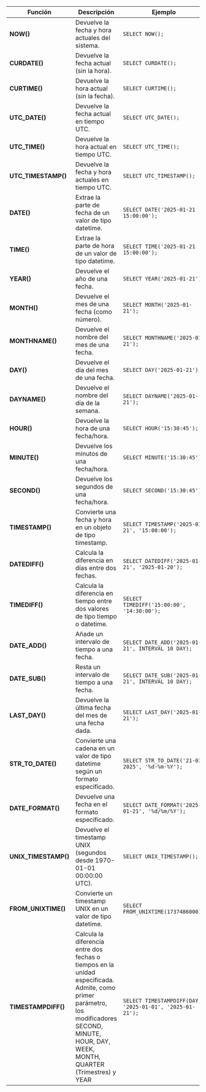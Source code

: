 | **Función**        | **Descripción**                                                                             | **Ejemplo**                             | **Resultado**          |
|---------------------|---------------------------------------------------------------------------------------------|-----------------------------------------|-------------------------|
| **NOW()**          | Devuelve la fecha y hora actuales del sistema.                                              | `SELECT NOW();`                         | `2025-01-21 15:00:00`  |
| **CURDATE()**       | Devuelve la fecha actual (sin la hora).                                                     | `SELECT CURDATE();`                     | `2025-01-21`           |
| **CURTIME()**       | Devuelve la hora actual (sin la fecha).                                                     | `SELECT CURTIME();`                     | `15:00:00`             |
| **UTC_DATE()**      | Devuelve la fecha actual en tiempo UTC.                                                     | `SELECT UTC_DATE();`                    | `2025-01-21`           |
| **UTC_TIME()**      | Devuelve la hora actual en tiempo UTC.                                                      | `SELECT UTC_TIME();`                    | `15:00:00`             |
| **UTC_TIMESTAMP()** | Devuelve la fecha y hora actuales en tiempo UTC.                                            | `SELECT UTC_TIMESTAMP();`               | `2025-01-21 15:00:00`  |
| **DATE()**          | Extrae la parte de fecha de un valor de tipo datetime.                                      | `SELECT DATE('2025-01-21 15:00:00');`   | `2025-01-21`           |
| **TIME()**          | Extrae la parte de hora de un valor de tipo datetime.                                       | `SELECT TIME('2025-01-21 15:00:00');`   | `15:00:00`             |
| **YEAR()**          | Devuelve el año de una fecha.                                                              | `SELECT YEAR('2025-01-21');`            | `2025`                 |
| **MONTH()**         | Devuelve el mes de una fecha (como número).                                                | `SELECT MONTH('2025-01-21');`           | `1`                    |
| **MONTHNAME()**     | Devuelve el nombre del mes de una fecha.                                                   | `SELECT MONTHNAME('2025-01-21');`       | `January`              |
| **DAY()**           | Devuelve el día del mes de una fecha.                                                      | `SELECT DAY('2025-01-21');`             | `21`                   |
| **DAYNAME()**       | Devuelve el nombre del día de la semana.                                                   | `SELECT DAYNAME('2025-01-21');`         | `Tuesday`              |
| **HOUR()**          | Devuelve la hora de una fecha/hora.                                                        | `SELECT HOUR('15:30:45');`              | `15`                   |
| **MINUTE()**        | Devuelve los minutos de una fecha/hora.                                                    | `SELECT MINUTE('15:30:45');`            | `30`                   |
| **SECOND()**        | Devuelve los segundos de una fecha/hora.                                                   | `SELECT SECOND('15:30:45');`            | `45`                   |
| **TIMESTAMP()**     | Convierte una fecha y hora en un objeto de tipo timestamp.                                  | `SELECT TIMESTAMP('2025-01-21', '15:00:00');` | `2025-01-21 15:00:00` |
| **DATEDIFF()**      | Calcula la diferencia en días entre dos fechas.                                             | `SELECT DATEDIFF('2025-01-21', '2025-01-20');` | `1`          |
| **TIMEDIFF()**      | Calcula la diferencia en tiempo entre dos valores de tipo tiempo o datetime.                | `SELECT TIMEDIFF('15:00:00', '14:30:00');` | `00:30:00`       |
| **DATE_ADD()**      | Añade un intervalo de tiempo a una fecha.                                                  | `SELECT DATE_ADD('2025-01-21', INTERVAL 10 DAY);` | `2025-01-31`  |
| **DATE_SUB()**      | Resta un intervalo de tiempo a una fecha.                                                  | `SELECT DATE_SUB('2025-01-21', INTERVAL 10 DAY);` | `2025-01-11`  |
| **LAST_DAY()**      | Devuelve la última fecha del mes de una fecha dada.                                         | `SELECT LAST_DAY('2025-01-21');`        | `2025-01-31`           |
| **STR_TO_DATE()**   | Convierte una cadena en un valor de tipo datetime según un formato especificado.            | `SELECT STR_TO_DATE('21-01-2025', '%d-%m-%Y');` | `2025-01-21` |
| **DATE_FORMAT()**   | Devuelve una fecha en el formato especificado.                                              | `SELECT DATE_FORMAT('2025-01-21', '%d/%m/%Y');` | `21/01/2025` |
| **UNIX_TIMESTAMP()**| Devuelve el timestamp UNIX (segundos desde 1970-01-01 00:00:00 UTC).                        | `SELECT UNIX_TIMESTAMP();`              | `1737486000`           |
| **FROM_UNIXTIME()** | Convierte un timestamp UNIX en un valor de tipo datetime.                                   | `SELECT FROM_UNIXTIME(1737486000);`     | `2025-01-21 15:00:00`  |
| **TIMESTAMPDIFF()** | Calcula la diferencia entre dos fechas o tiempos en la unidad especificada. Admite, como primer parámetro, los modificadores SECOND, MINUTE, HOUR, DAY, WEEK, MONTH, QUARTER (Trimestres) y YEAR               | `SELECT TIMESTAMPDIFF(DAY, '2025-01-01', '2025-01-21');` | `20` |



